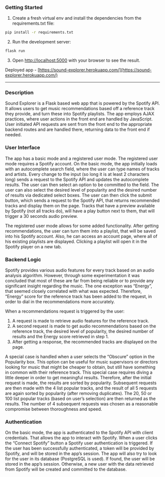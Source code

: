 ### Getting Started
1. Create a fresh virtual env and install the dependencies from the requirements.txt file:
```bash
pip install -r requirements.txt
```
2. Run the development server:
```bash
flask run
```
3. Open [http://localhost:5000](http://localhost:5000) with your browser to see the result.


Deployed app - [https://sound-explorer.herokuapp.com/](https://sound-explorer.herokuapp.com/)

---------------------------------------------------------------------------------------------------------------------------------------------------------------------------------

### Description
Sound Explorer is a Flask based web app that is powered by the Spotify API. It allows users to get music recommendations based off a reference track they provide, and turn these into Spotify playlists. The app employs AJAX practices, where user actions in the front end are handled by JavaScript. User initiated API requests are sent from the front end to the appropriate backend routes and are handled there, returning data to the front end if needed.


### User Interface
The app has a basic mode and a registered user mode. The registered user mode requires a Spotify account.
On the basic mode, the app initially loads with an autocomplete search field, where the user can type names of tracks and artists. Every change to the input (so long it is at least 2 characters long) sends a request to the Spotify API and updates the autocomplete results. The user can then select an option to be committed to the field. The user can also select the desired level of popularity and the desired number of results via dedicated select boxes. The user can then click the submit button, which sends a request to the Spotify API, that returns recommended tracks and display them on the page. Tracks that have a preview available by Spotify (not all tracks do), will have a play button next to them, that will trigger a 30 seconds audio preview.

The registered user mode allows for some added functionality. After getting recommendations, the user can turn them into a playlist, that will be saved into his Spotify account. Also, he can access an account page, where all of his existing playlists are displayed. Clicking a playlist will open it in the Spotify player on a new tab.


### Backend Logic
Spotify provides various audio features for every track based on an audio analysis algorithm. However, through some experimentation it was concluded that most of these are far from being reliable or to provide any significant insight regarding the music. The one exception was “Energy”, that seemed closely correlated with what was expected. Therefore, “Energy” score for the reference track has been added to the request, in order to dial in the recommendations more accurately.

When a recommendations request is triggered by the user:
1. A request is made to retrieve audio features for the reference track.
2. A second request is made to get audio recommendations based on the reference track, the desired level of popularity, the      desired number of results and the Energy score retrieved in step 1.
3. After getting a response, the recommended tracks are displayed on the page.

A special case is handled when a user selects the “Obscure” option in the Popularity box. This option can be useful for music supervisors or directors looking for music that might be cheaper to obtain, but still have something in common with their reference track. This special case requires diving a little deeper in order to get meaningful results. Therefore, after the initial request is made, the results are sorted by popularity. Subsequent requests are then made with the 4 list popular tracks, and the result of all 5 requests are again sorted by popularity (after removing duplicates). The 20, 50 or 100 list popular tracks (based on user’s selection) are then returned as the results. The number of 4 subsequent requests was chosen as a reasonable compromise between thoroughness and speed.


### Authentication
On the basic mode, the app is authenticated to the Spotify API with client credentials. That allows the app to interact with Spotify.
When a user clicks the “Connect Spotify” button a Spotify user authentication is triggered. If the user has been successfully authenticated, a token will be provided by Spotify, and will be stored in the app’s session. The app will also try to look for the user in its database (PostgreSQL is used). If found, the user will be stored in the app’s session. Otherwise, a new user with the data retrieved from Spotify will be created and committed to the database.
